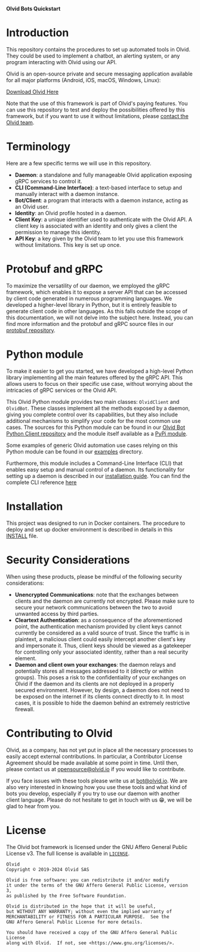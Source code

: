 **Olvid Bots Quickstart**

# Introduction

This repository contains the procedures to set up automated tools in Olvid. They could be used to implement a chatbot, an alerting system, or any program interacting with Olvid using our API.

Olvid is an open-source private and secure messaging application available for all major platforms (Android, iOS, macOS, Windows, Linux):

[Download Olvid Here](https://olvid.io/download/)

Note that the use of this framework is part of Olvid's paying features. You can use this repository to test and deploy the possibilities offered by this framework, but if you want to use it without limitations, please [contact the Olvid team](https://olvid.io/contact/).

# Terminology
Here are a few specific terms we will use in this repository.
* **Daemon**: a standalone and fully manageable Olvid application exposing gRPC services to control it.
* **CLI (Command-Line Interface)**: a text-based interface to setup and manually interact with a daemon instance.
* **Bot/Client**: a program that interacts with a daemon instance, acting as an Olvid user.
* **Identity**: an Olvid profile hosted in a daemon.
* **Client Key**: a unique identifier used to authenticate with the Olvid API. A client key is associated with an identity and only gives a client the permission to manage this identity.
* **API Key**: a key given by the Olvid team to let you use this framework without limitations. This key is set up once.

# Protobuf and gRPC
To maximize the versatility of our daemon, we employed the gRPC framework, which enables it to expose a server API that can be accessed by client code generated in numerous programming languages. We developed a higher-level library in Python, but it is entirely feasible to generate client code in other languages. As this falls outside the scope of this documentation, we will not delve into the subject here. Instead, you can find more information and the protobuf and gRPC source files in our [protobuf repository](https://github.com/olvid-io/Olvid-Bot-Protobuf).

# Python module
To make it easier to get you started, we have developed a high-level Python library implementing all the main features offered by the gRPC API. This allows users to focus on their specific use case, without worrying about the intricacies of gRPC services or the Olvid API.

This Olvid Python module provides two main classes: `OlvidClient` and `OlvidBot`. These classes implement all the methods exposed by a daemon, giving you complete control over its capabilities, but they also include additional mechanisms to simplify your code for the most common use cases.
The sources for this Python module can be found in our [Olvid Bot Python Client repository](https://github.com/olvid-io/Olvid-Bot-Python-Client) and the module itself available as a [PyPi module](https://pypi.org/project/olvid-bot/).

Some examples of generic Olvid automation use cases relying on this Python module can be found in our [examples](./examples) directory.

Furthermore, this module includes a Command-Line Interface (CLI) that enables easy setup and manual control of a daemon.
Its functionality for setting up a daemon is described in our [installation guide](./quickstart/INSTALL.md).
You can find the complete CLI reference [here](https://github.com/olvid-io/Olvid-Bot-Python-Client)

# Installation
This project was designed to run in Docker containers. The procedure to deploy and set up docker environment is described in details in this [INSTALL](./quickstart/INSTALL.md) file.

# Security Considerations
When using these products, please be mindful of the following security considerations:

- **Unencrypted Communications**: note that the exchanges between clients and the daemon are currently not encrypted. Please make sure to secure your network communications between the two to avoid unwanted access by third parties.
- **Cleartext Authentication**: as a consequence of the aforementioned point, the authentication mechanism provided by client keys cannot currently be considered as a valid source of trust. Since the traffic is in plaintext, a malicious client could easily intercept another client's key and impersonate it. Thus, client keys should be viewed as a gatekeeper for controlling only your associated identity, rather than a real security element.
- **Daemon and client own your exchanges**: the daemon relays and potentially stores all messages addressed to it (directly or within groups). This poses a risk to the confidentiality of your exchanges on Olvid if the daemon and its clients are not deployed in a properly secured environment. However, by design, a daemon does not need to be exposed on the internet if its clients connect directly to it. In most cases, it is possible to hide the daemon behind an extremely restrictive firewall.

# Contributing to Olvid
Olvid, as a company, has not yet put in place all the necessary processes to easily accept external contributions. In particular, a Contributor License Agreement should be made available at some point in time. Until then, please contact us at [opensource@olvid.io](mailto:opensource@olvid.io) if you would like to contribute.

If you face issues with these tools please write us at [bot@olvid.io](mailto:bot@olvid.io).
We are also very interested in knowing how you use these tools and what kind of bots you develop, especially if you try to use our daemon with another client language. Please do not hesitate to get in touch with us 😁, we will be glad to hear from you.

# License
The Olvid bot framework is licensed under the GNU Affero General Public License v3. The full license is available in [`LICENSE`](./LICENSE).

```
Olvid
Copyright © 2019-2024 Olvid SAS

Olvid is free software: you can redistribute it and/or modify
it under the terms of the GNU Affero General Public License, version 3,
as published by the Free Software Foundation.

Olvid is distributed in the hope that it will be useful,
but WITHOUT ANY WARRANTY; without even the implied warranty of
MERCHANTABILITY or FITNESS FOR A PARTICULAR PURPOSE.  See the
GNU Affero General Public License for more details.

You should have received a copy of the GNU Affero General Public License
along with Olvid.  If not, see <https://www.gnu.org/licenses/>.
```
